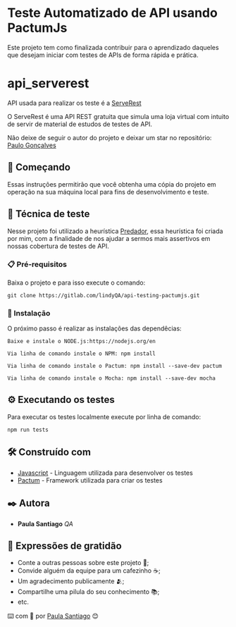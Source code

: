 # Teste Automatizado de API usando PactumJs

Este projeto tem como finalizada contribuir para o aprendizado daqueles que desejam iniciar com testes de APIs de forma rápida e prática.

# api_serverest
 API usada para realizar os teste é a [ServeRest](https://serverest.dev/)

 O ServeRest é uma API REST gratuita que simula uma loja virtual com intuito de servir de material de estudos de testes de API.

Não deixe de seguir o autor do projeto e deixar um star no repositório: [Paulo Gonçalves](https://github.com/ServeRest/ServeRest)

## 🚀 Começando

Essas instruções permitirão que você obtenha uma cópia do projeto em operação na sua máquina local para fins de desenvolvimento e teste.

## 🚀 Técnica de teste
Nesse projeto foi utilizado a heurística [Predador](https://medium.com/@paulasanty/o-predador-nem-sempre-%C3%A9-um-monstro-ele-pode-ser-um-aliado-43adb5299a01), essa heurística foi criada por mim, com a finalidade de nos ajudar a sermos mais assertivos em nossas cobertura de testes de API.

### 📋 Pré-requisitos

Baixa o projeto e para isso execute o comando: 

```
git clone https://gitlab.com/lindyQA/api-testing-pactumjs.git
```

### 🔧 Instalação

O próximo passo é realizar as instalações das dependêcias:

```
Baixe e instale o NODE.js:https://nodejs.org/en
```

```
Via linha de comando instale o NPM: npm install
```

```
Via linha de comando instale o Pactum: npm install --save-dev pactum
```

```
Via linha de comando instale o Mocha: npm install --save-dev mocha
```

## ⚙️ Executando os testes

Para executar os testes localmente execute por linha de comando: 

```
npm run tests
```

## 🛠️ Construído com

* [Javascript](https://www.javascript.com/) - Linguagem utilizada para desenvolver os testes
* [Pactum](https://pactumjs.github.io/) - Framework utilizada para criar os testes

## ✒️ Autora

* **Paula Santiago** _QA_

## 🎁 Expressões de gratidão

* Conte a outras pessoas sobre este projeto 📢;
* Convide alguém da equipe para um cafezinho ☕;
* Um agradecimento publicamente 🫂;
* Compartilhe uma pilula do seu conhecimento 📚;
* etc.

⌨️ com 💚 por [Paula Santiago](https://www.linkedin.com/in/paulasanty/s) 😊
